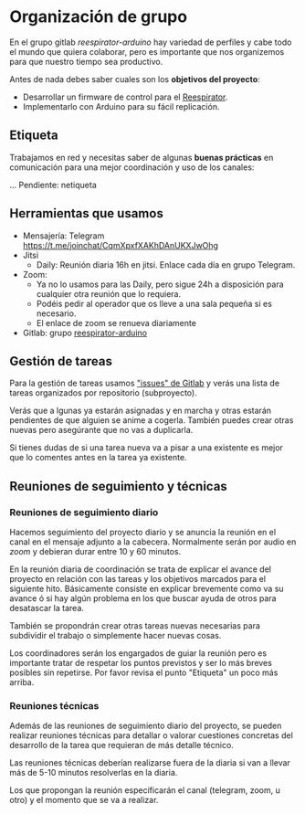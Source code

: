 # Organización de grupo

En el grupo gitlab _reespirator-arduino_ hay variedad de perfiles y cabe todo
el mundo que quiera colaborar, pero es importante que nos organizemos para que
nuestro tiempo sea productivo. 

Antes de nada debes saber cuales son los **objetivos del proyecto**:

- Desarrollar un firmware de control para el [Reespirator][REESP01].
- Implementarlo con Arduino para su fácil replicación.

[REESP01]: https://gitlab.com/coronavirusmakers/reespirator-doc/

## Etiqueta

Trabajamos en red y necesitas saber de algunas **buenas prácticas** en
comunicación para una mejor coordinación y uso de los canales:

... Pendiente: netiqueta

## Herramientas que usamos

- Mensajería: Telegram https://t.me/joinchat/CqmXpxfXAKhDAnUKXJwOhg
- Jitsi
    - Daily: Reunión diaria 16h en jitsi. Enlace cada día en grupo Telegram.  
- Zoom:
    - Ya no lo usamos para las Daily, pero sigue 24h a disposición
      para cualquier otra reunión que lo requiera.
    - Podéis pedir al operador que os lleve a una sala pequeña si es necesario.
    - El enlace de zoom se renueva diariamente
- Gitlab: grupo [reespirator-arduino][GITLA01]

[GITLA01]: https://gitlab.com/reespirator-arduino/

## Gestión de tareas

Para la gestión de tareas usamos ["issues" de Gitlab][ISSUE01] y verás una 
lista de tareas organizados por repositorio (subproyecto). 

Verás que a lgunas ya estarán asignadas y en marcha y otras estarán pendientes 
de que alguien se anime a cogerla. También puedes crear otras nuevas pero
asegúrante que no vas a duplicarla.

Si tienes dudas de si una tarea nueva va a pisar a una existente es mejor que
lo comentes antes en la tarea ya existente.

[ISSUE01]: https://gitlab.com/groups/reespirator-arduino/-/issues

## Reuniones de seguimiento y técnicas

### Reuniones de seguimiento diario

Hacemos seguimiento del proyecto diario y se anuncia la reunión en el canal en
el mensaje adjunto a la cabecera. Normalmente serán por audio en _zoom_ y
debieran durar entre 10 y 60 minutos.

En la reunión diaria de coordinación se trata de explicar el avance del
proyecto en relación con las tareas y los objetivos marcados para el siguiente
hito. Básicamente consiste en explicar brevemente como va su avance ó si hay
algún problema en los que buscar ayuda de otros para desatascar la tarea.

También se propondrán crear otras tareas nuevas necesarias para subdividir el
trabajo o simplemente hacer nuevas cosas.

Los coordinadores serán los engargados de guiar la reunión pero es 
importante tratar de respetar los puntos previstos y ser lo más breves
posibles sin repetirse. Por favor revisa el punto "Etiqueta" un poco más
arriba.

### Reuniones técnicas

Además de las reuniones de seguimiento diario del proyecto, se pueden realizar
reuniones técnicas para detallar o valorar cuestiones concretas del desarrollo
de la tarea que requieran de más detalle técnico.

Las reuniones técnicas deberían realizarse fuera de la diaria si van a llevar
más de 5-10 minutos resolverlas en la diaria.

Los que propongan la reunión especificarán el canal (telegram, zoom, u otro) y
el momento que se va a realizar.



